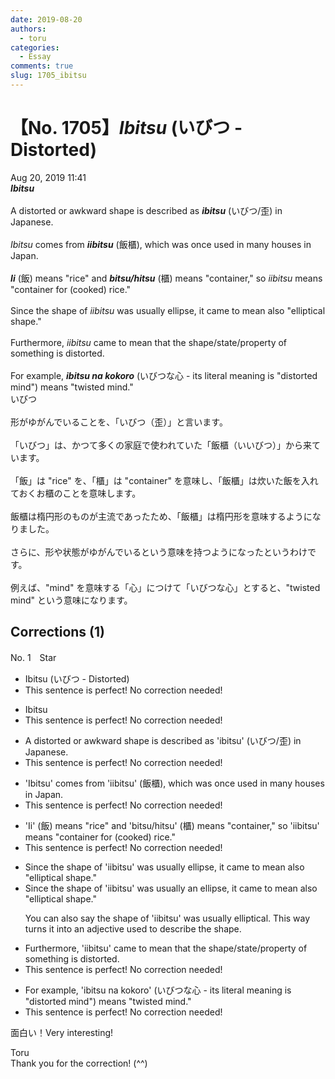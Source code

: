 ```yaml
---
date: 2019-08-20
authors:
  - toru
categories:
  - Essay
comments: true
slug: 1705_ibitsu
---
```


# 【No. 1705】<strong><em>Ibitsu</strong></em> (いびつ - Distorted)
<div class="date">Aug 20, 2019 11:41</div>
<div id="post"><div id="body_show_ori">
<strong><em>Ibitsu</strong></em><br/><br/>A distorted or awkward shape is described as <strong><em>ibitsu</em></strong> (いびつ/歪) in Japanese.<br/><br/><em>Ibitsu</em> comes from <strong><em>iibitsu</em></strong> (飯櫃), which was once used in many houses in Japan.<br/><br/><strong><em>Ii</em></strong> (飯) means "rice" and <strong><em>bitsu/hitsu</em></strong> (櫃) means "container," so <em>iibitsu</em> means "container for (cooked) rice."<br/><br/>Since the shape of <em>iibitsu</em> was usually ellipse, it came to mean also "elliptical shape."<br/><br/>Furthermore, <em>iibitsu</em> came to mean that the shape/state/property of something is distorted.<br/><br/>For example, <strong><em>ibitsu na kokoro</em></strong> (いびつな心 - its literal meaning is "distorted mind") means "twisted mind."
</div></div>

<!-- more -->

<div id="post_ja"><div id="body_show_mo">
いびつ<br/><br/>形がゆがんでいることを、「いびつ（歪）」と言います。<br/><br/>「いびつ」は、かつて多くの家庭で使われていた「飯櫃（いいびつ）」から来ています。<br/><br/>「飯」は "rice" を、「櫃」は "container" を意味し、「飯櫃」は炊いた飯を入れておくお櫃のことを意味します。<br/><br/>飯櫃は楕円形のものが主流であったため、「飯櫃」は楕円形を意味するようになりました。<br/><br/>さらに、形や状態がゆがんでいるという意味を持つようになったというわけです。<br/><br/>例えば、"mind" を意味する「心」につけて「いびつな心」とすると、"twisted mind" という意味になります。
</div></div>

## Corrections (1)
<div id="block"><div class="first_name"> No. 1　<span class="just_name">Star</span></div><div id="block2">
<ul class="correction_field">
<li class="incorrect">Ibitsu (いびつ - Distorted)</li>
<li class="corrected perfect">This sentence is perfect! No correction needed!</li>
</ul>
<ul class="correction_field">
<li class="incorrect">Ibitsu</li>
<li class="corrected perfect">This sentence is perfect! No correction needed!</li>
</ul>
<ul class="correction_field">
<li class="incorrect">A distorted or awkward shape is described as 'ibitsu' (いびつ/歪) in Japanese.</li>
<li class="corrected perfect">This sentence is perfect! No correction needed!</li>
</ul>
<ul class="correction_field">
<li class="incorrect">'Ibitsu' comes from 'iibitsu' (飯櫃), which was once used in many houses in Japan.</li>
<li class="corrected perfect">This sentence is perfect! No correction needed!</li>
</ul>
<ul class="correction_field">
<li class="incorrect">'Ii' (飯) means "rice" and 'bitsu/hitsu' (櫃) means "container," so 'iibitsu' means "container for (cooked) rice."</li>
<li class="corrected perfect">This sentence is perfect! No correction needed!</li>
</ul>
<ul class="correction_field">
<li class="incorrect">Since the shape of 'iibitsu' was usually ellipse, it came to mean also "elliptical shape."</li>
<li class="corrected correct">
Since the shape of 'iibitsu' was usually <span class="f_red">an </span>ellipse, it came to mean also "elliptical shape."
<p class="correction_comment">You can also say the shape of 'iibitsu' was usually elliptical. This way turns it into an adjective used to describe the shape.</p>
</li>
</ul>
<ul class="correction_field">
<li class="incorrect">Furthermore, 'iibitsu' came to mean that the shape/state/property of something is distorted.</li>
<li class="corrected perfect">This sentence is perfect! No correction needed!</li>
</ul>
<ul class="correction_field">
<li class="incorrect">For example, 'ibitsu na kokoro' (いびつな心 - its literal meaning is "distorted mind") means "twisted mind."</li>
<li class="corrected perfect">This sentence is perfect! No correction needed!</li>
</ul>
<p class="comment_small">
 面白い！Very interesting!
</p>

</div><div class="name"><span class="just_name">Toru</span><br>
Thank you for the correction! (^^)
</div>
</div>
